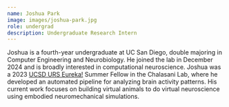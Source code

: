 ```yaml
---
name: Joshua Park
image: images/joshua-park.jpg
role: undergrad
description: Undergraduate Research Intern
---
```


Joshua is a fourth-year undergraduate at UC San Diego, double majoring in Computer Engineering and Neurobiology. He joined the lab in December 2024 and is broadly interested in computational neuroscience. Joshua was a 2023 [UCSD URS Eureka!](https://ugresearch.ucsd.edu/research-programs/eureka/index.html) Summer Fellow in the Chalasani Lab, where he developed an automated pipeline for analyzing brain activity patterns. His current work focuses on building virtual animals to do virtual neuroscience using embodied neuromechanical simulations.